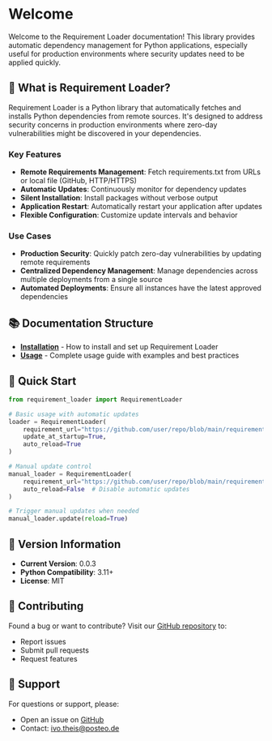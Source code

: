 # Welcome

Welcome to the Requirement Loader documentation! This library provides automatic dependency management for Python applications, especially useful for production environments where security updates need to be applied quickly.

## 🚀 What is Requirement Loader?

Requirement Loader is a Python library that automatically fetches and installs Python dependencies from remote sources. It's designed to address security concerns in production environments where zero-day vulnerabilities might be discovered in your dependencies.

### Key Features

- **Remote Requirements Management**: Fetch requirements.txt from URLs or local file (GitHub, HTTP/HTTPS)
- **Automatic Updates**: Continuously monitor for dependency updates
- **Silent Installation**: Install packages without verbose output
- **Application Restart**: Automatically restart your application after updates
- **Flexible Configuration**: Customize update intervals and behavior

### Use Cases

- **Production Security**: Quickly patch zero-day vulnerabilities by updating remote requirements
- **Centralized Dependency Management**: Manage dependencies across multiple deployments from a single source
- **Automated Deployments**: Ensure all instances have the latest approved dependencies

## 📚 Documentation Structure

- **[Installation](installation)** - How to install and set up Requirement Loader
- **[Usage](usage)** - Complete usage guide with examples and best practices

## 🔧 Quick Start

```python
from requirement_loader import RequirementLoader

# Basic usage with automatic updates
loader = RequirementLoader(
    requirement_url="https://github.com/user/repo/blob/main/requirements.txt",
    update_at_startup=True,
    auto_reload=True
)

# Manual update control
manual_loader = RequirementLoader(
    requirement_url="https://github.com/user/repo/blob/main/requirements.txt",
    auto_reload=False  # Disable automatic updates
)

# Trigger manual updates when needed
manual_loader.update(reload=True)
```

## 📝 Version Information

- **Current Version**: 0.0.3
- **Python Compatibility**: 3.11+
- **License**: MIT

## 🤝 Contributing

Found a bug or want to contribute? Visit our [GitHub repository](https://github.com/Ivole32/requirement-loader) to:
- Report issues
- Submit pull requests
- Request features

## 📧 Support

For questions or support, please:
- Open an issue on [GitHub](https://github.com/Ivole32/requirement-loader/issues)
- Contact: ivo.theis@posteo.de